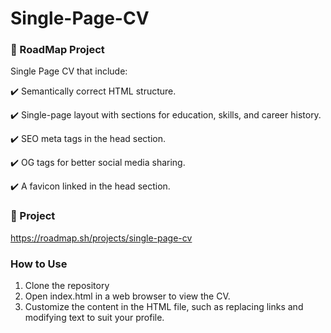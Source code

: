 # Single-Page-CV
### 🌟 RoadMap Project
Single Page CV that include:

✔️ Semantically correct HTML structure.

✔️ Single-page layout with sections for education, skills, and career history.

✔️ SEO meta tags in the head section.

✔️ OG tags for better social media sharing.

✔️ A favicon linked in the head section.


### 🌟 Project
https://roadmap.sh/projects/single-page-cv

### How to Use

1. Clone the repository
2. Open index.html in a web browser to view the CV.
3. Customize the content in the HTML file, such as replacing links and modifying text to suit your profile.
   